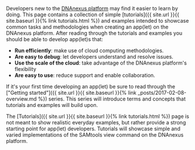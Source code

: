 ---
---
Developers new to the [DNAnexus platform](https://platform.dnanexus.com/login) may find it easier to learn by doing. This page contains a collection of simple [tutorials]({{ site.url }}{{ site.baseurl }}{% link tutorials.html %}) and examples intended to showcase common tasks and methodologies when creating an app(let) on the DNAnexus platform. After reading through the tutorials and examples you should be able to develop app(let)s that:
- **Run efficiently**: make use of cloud computing methodologies.
- **Are easy to debug**: let developers understand and resolve issues.
- **Use the scale of the cloud**: take advantage of the DNAnexus platform's flexibility
- **Are easy to use**: reduce support and enable collaboration.

If it's your first time developing an app(let) be sure to read through the ["Getting started"]({{ site.url }}{{ site.baseurl }}{% link _posts/2017-02-08-overview.md %}) series. This series will introduce terms and concepts that tutorials and examples will build upon.

The [Tutorials]({{ site.url }}{{ site.baseurl }}{% link tutorials.html %}) page is not meant to show realistic everyday examples, but rather provide a strong starting point for app(let) developers. Tutorials will showcase simple and varied implementations of the SAMtools view command on the DNAnexus platform.
